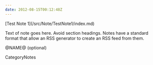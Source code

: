 ```yaml
---
date: 2012-08-15T00:12:48Z
---
```

<div class='noteItemHeader'>[Test Note 1](/src/Note/TestNote1/index.md)</div>

Text of note goes here.  Avoid section headings.  Notes have a standard format that allow an RSS generator to create an RSS feed from them.  

@NAME@ (optional)


CategoryNotes
